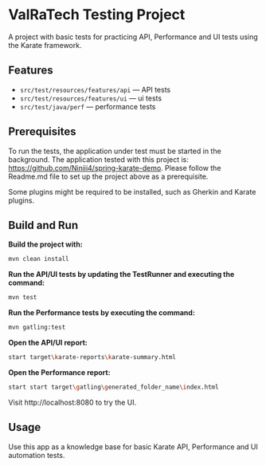 # ValRaTech Testing Project

A project with basic tests for practicing API, Performance and UI tests using the Karate framework.

## Features

- `src/test/resources/features/api` — API tests
- `src/test/resources/features/ui` — ui tests
- `src/test/java/perf` — performance tests

## Prerequisites
To run the tests, the application under test must be started in the background. 
The application tested with this project is: https://github.com/Niniii4/spring-karate-demo.
Please follow the Readme.md file to set up the project above as a prerequisite.

Some plugins might be required to be installed, such as Gherkin and Karate plugins. 

## Build and Run

**Build the project with:**  
```bash
mvn clean install
```

**Run the API/UI tests by updating the TestRunner and executing the command:**  
```bash
mvn test
```
**Run the Performance tests by executing the command:**
```bash
mvn gatling:test
```

**Open the API/UI report:**
```bash
start target\karate-reports\karate-summary.html
```

**Open the Performance report:**
```bash
start start target\gatling\generated_folder_name\index.html
```
Visit http://localhost:8080 to try the UI.

## Usage
Use this app as a knowledge base for basic Karate API, Performance and UI automation tests.
